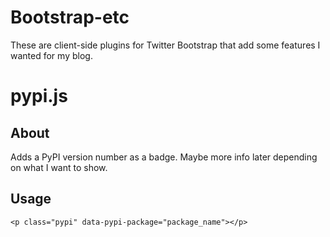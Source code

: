 Bootstrap-etc
=============

These are client-side plugins for Twitter Bootstrap that add some
features I wanted for my blog.

pypi.js
=======

About
-----

Adds a PyPI version number as a badge. Maybe more info later depending
on what I want to show.

Usage
-----

```
<p class="pypi" data-pypi-package="package_name"></p>
```

